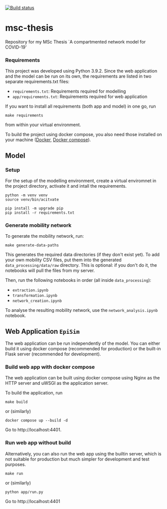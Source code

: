 [![Build status](https://github.com/leo-pfeiffer/msc-thesis/actions/workflows/python-app.yml/badge.svg)](https://github.com/leo-pfeiffer/msc-thesis/actions/workflows/python-app.yml)

# msc-thesis
Repository for my MSc Thesis `A compartmented network model for COVID-19'

### Requirements
This project was developed using Python 3.9.2. Since the web application and the model can 
be run on its own, the requirements are listed in two separate requirements.txt files:

- `requirements.txt`: Requirements required for modelling
- `app/requirements.txt`: Requirements required for web application

If you want to install all requirements (both app and model) in one go, run

```shell
make requirements
```

from within your virtual environment.

To build the project using docker compose, you also need those installed on your machine
([Docker](https://docs.docker.com/engine/install/), [Docker compose](https://docs.docker.com/compose/install/)).

## Model

### Setup
For the setup of the modelling environment, create a virtual enviromnet in the 
project directory, activate it and intall the requirements.

```shell
python -m venv venv
source venv/bin/acitvate

pip install -m upgrade pip
pip install -r requirements.txt
```

### Generate mobility network
To generate the mobility network, run:

```shell
make generate-data-paths
```

This generates the required data directories (if they don't exist yet).
To add your own mobility CSV files, put them into the generated 
`data_processing/data/raw` directory. This is optional: if you don't do it, the
notebooks will pull the files from my server.

Then, run the following notebooks in order (all inside `data_processing`):
- `extraction.ipynb`
- `transformation.ipynb`
- `network_creation.ipynb`

To analyse the resulting mobility network, use the `network_analysis.ipynb` notebook.

## Web Application `EpiSim`
The web application can be run independently of the model. You can either 
build it using docker compose (recommended for production) or the built-in
Flask server (recommended for development).

### Build web app with docker compose
The web application can be built using docker compose using Nginx as the HTTP server 
and uWSGI as the application server.

To build the application, run

```shell
make build
```

or (similarly)
```shell
docker compose up --build -d
```

Go to http://localhost:4401.

### Run web app without build
Alternatively, you can also run the web app using the builtin server, which is not suitable for 
production but much simpler for development and test purposes.

```shell
make run
```

or (similarly)

```shell
python app/run.py
```

Go to http://localhost:4401
